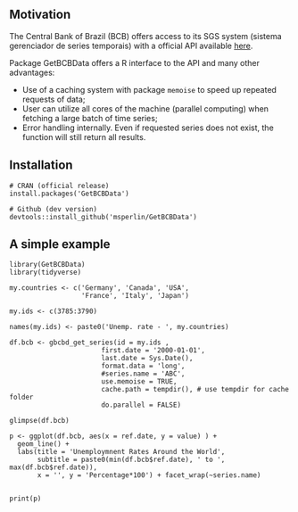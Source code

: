 ## Motivation

The Central Bank of Brazil (BCB) offers access to its SGS system (sistema gerenciador de series temporais) with a official API available [here](http://www.bcb.gov.br/?sgs).

Package GetBCBData offers a R interface to the API and many other advantages:

- Use of a caching system with package `memoise` to speed up repeated requests of data;
- User can utilize all cores of the machine (parallel computing) when fetching a large batch of time series;
- Error handling internally. Even if requested series does not exist, the function will still return all results.


## Installation

```
# CRAN (official release)  
install.packages('GetBCBData')

# Github (dev version)
devtools::install_github('msperlin/GetBCBData')
```

## A simple example

```
library(GetBCBData)
library(tidyverse)

my.countries <- c('Germany', 'Canada', 'USA', 
                  'France', 'Italy', 'Japan')

my.ids <- c(3785:3790)

names(my.ids) <- paste0('Unemp. rate - ', my.countries)

df.bcb <- gbcbd_get_series(id = my.ids ,
                       first.date = '2000-01-01',
                       last.date = Sys.Date(),
                       format.data = 'long',
                       #series.name = 'ABC',
                       use.memoise = TRUE, 
                       cache.path = tempdir(), # use tempdir for cache folder
                       do.parallel = FALSE)

glimpse(df.bcb)

p <- ggplot(df.bcb, aes(x = ref.date, y = value) ) +
  geom_line() + 
  labs(title = 'Unemploymnent Rates Around the World', 
       subtitle = paste0(min(df.bcb$ref.date), ' to ', max(df.bcb$ref.date)),
       x = '', y = 'Percentage*100') + facet_wrap(~series.name)
  

print(p)
```

